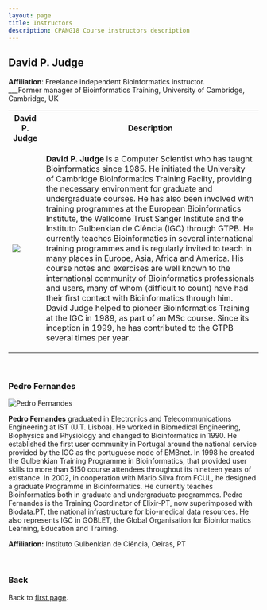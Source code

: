 ```yaml
---
layout: page
title: Instructors
description: CPANG18 Course instructors description
---
```

## David P. Judge
**Affiliation**: Freelance independent Bioinformatics instructor.<br/>___Former manager of Bioinformatics Training, University of Cambridge, Cambridge, UK

<table>
<tr><th>David P. Judge</th><th>Description</th></tr>
<tr><td>

<img src="https://github.com/maccardoso/Test/blob/master/assets/David_Judge.jpg"> 
</td><td>

**David P. Judge** is a Computer Scientist who has taught Bioinformatics since 1985. He initiated the University of Cambridge Bioinformatics Training Facilty, providing the necessary environment for graduate and undergraduate courses. He has also been involved with training programmes at the European Bioinformatics Institute, the Wellcome Trust Sanger Institute and the Instituto Gulbenkian de Ciência (IGC) through GTPB. He currently teaches Bioinformatics in several international training programmes and is regularly invited to teach in many places in Europe, Asia, Africa and America. His course notes and exercises are well known to the international community of Bioinformatics professionals and users, many of whom (difficult to count) have had their first contact with Bioinformatics through him. David Judge helped to pioneer Bioinformatics Training at the IGC in 1989, as part of an MSc course. Since its inception in 1999, he has contributed to the GTPB several times per year.
</td></tr> </table>
<br/>

### Pedro Fernandes
![Pedro Fernandes](https://github.com/maccardoso/Test/blob/master/assets/Pedro%20F.jpg)

**Pedro Fernandes** graduated in Electronics and Telecommunications Engineering at IST (U.T. Lisboa). He worked in Biomedical Engineering, Biophysics and Physiology and changed to Bioinformatics in 1990. He established the first user community in Portugal around the national service provided by the IGC as the portuguese node of EMBnet. In 1998 he created the Gulbenkian Training Programme in Bioinformatics, that provided user skills to more than 5150 course attendees throughout its nineteen years of existance. In 2002, in cooperation with Mario Silva from FCUL, he designed a graduate Programme in Bioinformatics. He currently teaches Bioinformatics both in graduate and undergraduate programmes. Pedro Fernandes is the Training Coordinator of Elixir-PT, now superimposed with Biodata.PT, the national infrastructure for bio-medical data resources. He also represents IGC in GOBLET, the Global Organisation for Bioinformatics Learning, Education and Training.

**Affiliation:** Instituto Gulbenkian de Ciência, Oeiras, PT
<br/>


<br/>

### Back

Back to [first page](https://gtpb.github.io/COURSE/).
